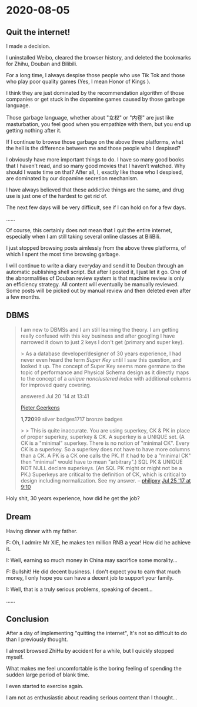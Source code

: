 # 2020-08-05

## Quit the internet!

I made a decision.

I uninstalled Weibo, cleared the browser history, and deleted the bookmarks for Zhihu, Douban and Bilibili.

For a long time, I always despise those people who use Tik Tok and those who play poor quality games (Yes, I mean Honor of Kings ).

I think they are just dominated by the recommendation algorithm of those companies or get stuck in the dopamine games caused by those garbage language.

Those garbage language, whether about "女权" or "内卷" are just like masturbation, you feel good when you empathize with them, but you end up getting nothing after it.

If I continue to browse those garbage on the above three platforms, what the hell is the difference between me and those people who I despised?

I obviously have more important things to do. I have so many good books that I haven’t read, and so many good movies that I haven’t watched. Why should I waste time on that? After all, I, exactly like those who I despised, are dominated by our dopamine secretion mechanism.

I have always believed that these addictive things are the same, and drug use is just one of the hardest to get rid of.

The next few days will be very difficult, see if I can hold on for a few days.

……

Of course, this certainly does not mean that I quit the entire internet, especially when I am still taking several online classes at BiliBili.

I just stopped browsing posts aimlessly from the above three platforms, of which I spent the most time browsing garbage.

I will continue to write a diary everyday and send it to Douban through an automatic publishing shell script. But after I posted it, I just let it go. One of the abnormalities of Douban review system is that machine review is only an efficiency strategy. All content will eventually be manually reviewed. Some posts will be picked out by manual review and then deleted even after a few months.

## DBMS

> I am new to DBMSs and I am still learning the theory. I am getting really confused with this key business and after googling I have narrowed it down to just 2 keys I don't get (primary and super key).
>
> \> As a database developer/designer of 30 years experience, I had never even heard the term *Super Key* until I saw this question, and looked it up. The concept of Super Key seems more germane to the topic of performance and Physical Schema design as it directly maps to the concept of a *unique nonclustered index* with additional columns for improved query covering.
>
> answered Jul 20 '14 at 13:41
>
> [Pieter Geerkens](https://dba.stackexchange.com/users/20682/pieter-geerkens)
>
> **1,720**99 silver badges1717 bronze badges
>
> \> \> This is quite inaccurate. You are using superkey, CK & PK in place of proper superkey, superkey & CK. A superkey is a UNIQUE set. (A CK is a "minimal" superkey. There is no notion of "minimal CK". Every CK is a superkey. So a superkey does not have to have more columns than a CK. A PK is a CK one calls the PK. If it had to be a "minimal CK" then "minimal" would have to mean "arbitrary".) SQL PK & UNIQUE NOT NULL declare superkeys. (An SQL PK might or might not be a PK.) Superkeys are critical to the definition of CK, which is critical to design including normalization. See my answer. – [philipxy](https://dba.stackexchange.com/users/43932/philipxy) [Jul 25 '17 at 9:10](https://dba.stackexchange.com/questions/71924/what-is-the-difference-between-primary-key-and-super-key-in-dbms#comment350567_71926)

Holy shit, 30 years experience, how did he get the job?

## Dream

Having dinner with my father.

F: Oh, I admire Mr XIE, he makes ten million RNB a year! How did he achieve it.

I: Well, earning so much money in China may sacrifice some morality...

F: Bullshit! He did decent business. I don't expect you to earn that much money, I only hope you can have a decent job to support your family.

I: Well, that is a truly serious problems, speaking of decent...

……



## Conclusion

After a day of implementing "quitting the internet", It's not so difficult to do than I previously thought.

I almost browsed ZhiHu by accident for a while, but I quickly stopped myself.

What makes me feel uncomfortable is the boring feeling of spending the sudden large period of blank time.

I even started to exercise again.

I am not as enthusiastic about reading serious content than I thought...







